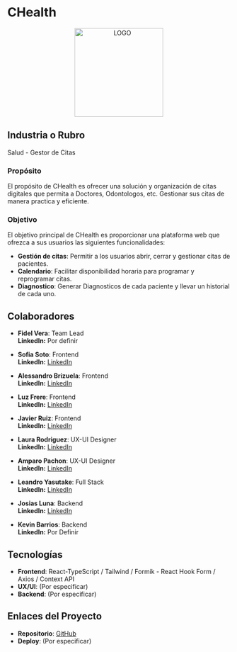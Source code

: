 
# CHealth

<div align="center">
  <img src="https://github.com/No-Country-simulation/s16-04-m-node-react/assets/93947560/b6bca9e0-4567-461c-9e1c-a269302ea64d" alt="LOGO" width="200" />
</div>

## Industria o Rubro
Salud - Gestor de Citas

### Propósito

El propósito de CHealth es ofrecer una solución y organización de citas digitales que permita a Doctores, Odontologos, etc. Gestionar sus citas de manera practica y eficiente.

### Objetivo

El objetivo principal de CHealth es proporcionar una plataforma web que ofrezca a sus usuarios las siguientes funcionalidades:

- **Gestión de citas**: Permitir a los usuarios abrir, cerrar y gestionar citas de pacientes.
- **Calendario**: Facilitar disponibilidad horaria para programar y reprogramar citas.
- **Diagnostico**: Generar Diagnosticos de cada paciente y llevar un historial de cada uno.  


## Colaboradores
- **Fidel Vera**: Team Lead  
  **LinkedIn:** Por definir
  
- **Sofia Soto**: Frontend  
  **LinkedIn:** [LinkedIn](https://www.linkedin.com/in/sofia-soto-bb3b051bb/)
  
- **Alessandro Brizuela**: Frontend   
  **LinkedIn:** [LinkedIn](https://www.linkedin.com/in/alessandro-brizuela-364a91272/)

- **Luz Frere**: Frontend  
  **LinkedIn:** [LinkedIn](https://www.linkedin.com/in/luzfrere)
  
- **Javier Ruiz**: Frontend  
  **LinkedIn:** [LinkedIn](https://www.linkedin.com/in/javier-alejandro-ruiz-diaz/)
    
- **Laura Rodriguez**: UX-UI Designer  
 **LinkedIn:** [LinkedIn](https://www.linkedin.com/in/laura-rozorodriguez)

- **Amparo Pachon**: UX-UI Designer  
 **LinkedIn:** [LinkedIn](www.linkedin.com/in/luz-amparo-pachón-mojica-50a1ab2a5)
  
- **Leandro Yasutake**: Full Stack <br>
 **LinkedIn:** [LinkedIn](https://www.linkedin.com/in/leandro-yasutake-1a73632ba/)

- **Josias Luna**: Backend  
  **LinkedIn:** [LinkedIn]( https://www.linkedin.com/in/josias-misael-luna-robledo)

- **Kevin Barrios**: Backend  
  **LinkedIn:** Por Definir

## Tecnologías
- **Frontend**: React-TypeScript / Tailwind / Formik - React Hook Form / Axios / Context API
- **UX/UI**: (Por especificar)
- **Backend**: (Por especificar)

## Enlaces del Proyecto
- **Repositorio**: [GitHub](https://github.com/No-Country-simulation/s16-04-m-node-react)
- **Deploy**: (Por especificar)

  
